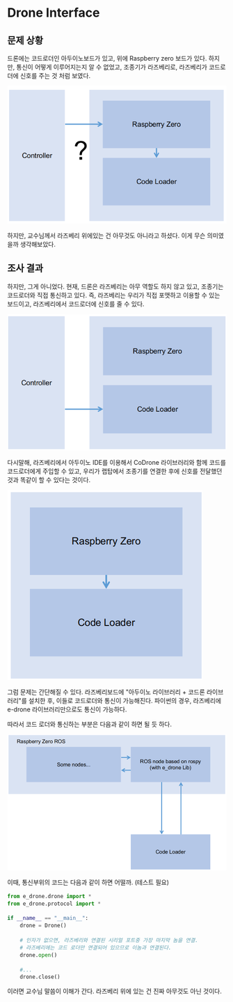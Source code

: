 # Drone Interface



## 문제 상황

드론에는 코드로더인 아두이노보드가 있고, 위에 Raspberry zero 보드가 있다. 하지만, 통신이 어떻게 이루어지는지 알 수 없었고, 조종기가 라즈베리로, 라즈베리가 코드로더에 신호를 주는 것 처럼 보였다.

![image-20191101003406951](Untitled.assets/image-20191101003406951.png)



하지만, 교수님께서 라즈베리 위에있는 건 아무것도 아니라고 하셨다. 이게 무슨 의미였을까 생각해보았다.



## 조사 결과

하지만, 그게 아니었다. 현재, 드론은 라즈베리는 아무 역할도 하지 않고 있고, 조종기는 코드로더와 직접 통신하고 있다. 즉, 라즈베리는 우리가 직접 포맷하고 이용할 수 있는 보드이고, 라즈베리에서 코드로더에 신호를 줄 수 있다.

![image-20191101003716531](Untitled.assets/image-20191101003716531.png)



다시말해, 라즈베리에서 아두이노 IDE를 이용해서 CoDrone 라이브러리와 함께 코드를 코드로더에게 주입할 수 있고, 우리가 랩탑에서 조종기를 연결한 후에 신호를 전달했던 것과 똑같이 할 수 있다는 것이다.

![image-20191101003739570](Untitled.assets/image-20191101003739570.png)



그럼 문제는 간단해질 수 있다. 라즈베리보드에 "아두이노 라이브러리 + 코드론 라이브러리"를 설치한 후, 이들로 코드로더와 통신이 가능해진다. 파이썬의 경우, 라즈베리에 e-drone 라이브러리만으로도 통신이 가능하다.

따라서 코드 로더와 통신하는 부분은 다음과 같이 하면 될 듯 하다.

![image-20191101004721435](Untitled.assets/image-20191101004721435.png)



이때, 통신부위의 코드는 다음과 같이 하면 어떨까. (테스트 필요)

```python
from e_drone.drone import *
from e_drone.protocol import *

if __name__ == "__main__":
    drone = Drone()
    
    # 인자가 없으면, 라즈베리와 연결된 시리얼 포트중 가장 마지막 놈을 연결.
    # 라즈베리에는 코드 로더만 연결되어 있으므로 이놈과 연결된다.
    drone.open()
    
    #...
    drone.close()
```



이러면 교수님 말씀이 이해가 간다. 라즈베리 위에 있는 건 진짜 아무것도 아닌 것이다.